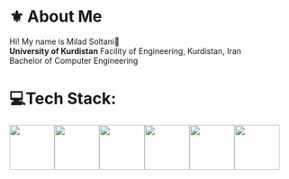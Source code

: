 <!DOCTYPE html>
<html lang="en">
<head>
</head>
<body>
    <h1>⚜ About Me</h1>
    <div>Hi! My name is Milad Soltani👋</div>
    <div><b>University of Kurdistan</b> Facility of Engineering, Kurdistan, Iran</div>
    <div>Bachelor of Computer Engineering</div>
    <h1>💻Tech Stack:</h1>
  <div style="display : flex">
    <img src="https://cdn.jsdelivr.net/gh/devicons/devicon@latest/icons/css3/css3-original-wordmark.svg"  style = "height: 80px; width: 80px;"/>
    <img src="https://cdn.jsdelivr.net/gh/devicons/devicon@latest/icons/html5/html5-original-wordmark.svg"  style = "height: 80px; width: 80px;"/>
    <img src="https://cdn.jsdelivr.net/gh/devicons/devicon@latest/icons/c/c-original.svg"  style = "height: 80px; width: 80px;"/>
    <img src="https://cdn.jsdelivr.net/gh/devicons/devicon@latest/icons/cplusplus/cplusplus-original.svg"  style = "height: 80px; width: 80px;"/>
    <img src="https://cdn.jsdelivr.net/gh/devicons/devicon@latest/icons/python/python-original.svg"  style = "height: 80px; width: 80px;"/>
    <img src="https://cdn.jsdelivr.net/gh/devicons/devicon@latest/icons/java/java-original.svg"  style = "height: 80px; width: 80px;"/>
  </div>
</body>
</html>
